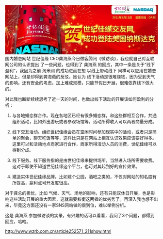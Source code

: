 <img src="/blog/images/offline.jpg"/>
国内婚恋网站 世纪佳缘 CEO龚海燕今日做客腾讯《微访谈》，我也就自己对互联网公司的认识提出 了一些问题，也得到了 龚海燕 的回应，其中一条是关于“线下盈利”，我因为之前 淘米网 的成功进而在想 以线上带动线下 同样可以应用在婚恋网站上，但是却得到龚海燕的反驳，她认为 线下活动是很难赚钱，因为受到天气的影响，还有安全的考虑，加上难成规模，只能节假日开展，很难依靠线下做大的。

对此我也断断续续思考了近一天的时间，也做出线下活动的开展该如何盈利的分析：

1. 与各地婚恋群合作。现在各地区已经有很多婚恋群，和这些群相互合作，共通组织活动，比如外出游玩或者参观场馆等。活动所得收入可以两者商量分成。

2. 线下交友活动。组织世纪佳缘会员在空闲时间参加现实中的活动，或者只是简单的聚会，聊天吃饭等等，这样比只是在网站上相互认识效果应该要好得多。这里可以和活动地点商家进行合作，商家所得活动人员的消费，世纪佳缘可以得到分成。

3. 线下服务。线下服务指的是由世纪佳缘来提供场所，当然进入场所需要收费。这对于即使不知道世纪佳缘这个平台，也可对其起到好的宣传效果。

4. 建造实体世纪佳缘品牌。比如建个公园，酒吧之类的，不仅对网站的知名度有所提高，赢利点可开发度很高。

对于龚总的担忧，比如 气候、天气、场地的影响，还有只能双休日开展，也是影响这些活动开展的重大因素，这就需要权衡这两者的优劣势了。再深入我也想不出来，毕竟这方面还没有一家SNS网站做的很到位，难以举例分析。

这是 龚海燕 参加微访谈的实录，有兴趣的话可以看看，我问了3个问题，都得到回应，哈哈。

http://www.wzrb.com.cn/article252571_211show.html